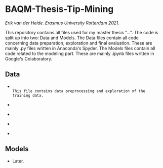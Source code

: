 # BAQM-Thesis-Tip-Mining
*Erik van der Heide. Erasmus University Rotterdam 2021.*

This repository contains all files used for my master thesis "...".
The code is split up into two: Data and Models. The Data files contain all code concerning data preparation, exploration and final evaluation. These are mainly .py files written in Anaconda's Spyder. The Models files contain all code related to the modeling part. These are mainly .ipynb files written in Google's Colaboratory.

## Data
* ```data_training'''

  This file contains data preprocessing and exploration of the training data.
* ```data_full'''. This file contains data preprocessing of full data and constructs evaluation data.
* ```data_meta'''. This file is used to get the name of the products in the evaluation data.
* ```data_results'''. This file is used to do calculations with the result data of the BERT model.
* ```data_semantics'''. This file contains the semantical similarity calculation between the 10 categories.

## Models
* Later.
